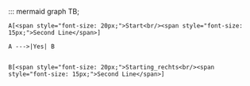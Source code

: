 ::: mermaid
graph TB;

    A[<span style="font-size: 20px;">Start<br/><span style="font-size: 15px;">Second Line</span>]

    A --->|Yes| B 


    B[<span style="font-size: 20px;">Starting_rechts<br/><span style="font-size: 15px;">Second Line</span>] 
 











    





